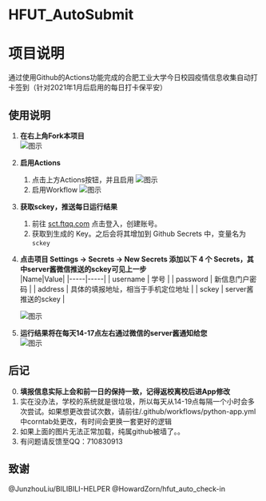 # HFUT_AutoSubmit  

# 项目说明

通过使用Github的Actions功能完成的合肥工业大学今日校园疫情信息收集自动打卡签到（针对2021年1月后启用的每日打卡保平安）

## 使用说明

1. **在右上角Fork本项目**  
   ![图示](https://cdn.jsdelivr.net/gh/qdddz/HFUT_AutoSubmit/docs/imgs/fork.jpg)  
2. **启用Actions**  
   1. 点击上方Actions按钮，并且启用
   ![图示](https://cdn.jsdelivr.net/gh/qdddz/HFUT_AutoSubmit/docs/imgs/actions1.jpg)  
   2. 启用Workflow
   ![图示](https://cdn.jsdelivr.net/gh/qdddz/HFUT_AutoSubmit/docs/imgs/actions2.jpg)  
3. **获取sckey，推送每日运行结果**  
   1. 前往 [sct.ftqq.com](https://sct.ftqq.com/login) 点击登入，创建账号。
   2. 获取到生成的 Key。之后会将其增加到 Github Secrets 中，变量名为 `sckey`
4. **点击项目 Settings -> Secrets -> New Secrets 添加以下 4 个 Secrets，其中server酱微信推送的sckey可见上一步**  
   |Name|Value|
   |-----|-----|
   | username | 学号 |
   | password | 新信息门户密码 |
   | address | 具体的填报地址，相当于手机定位地址 |
   | sckey | server酱推送的sckey |  
   
   ![图示](https://cdn.jsdelivr.net/gh/qdddz/HFUT_AutoSubmit/docs/imgs/secret.jpg)  
5. **运行结果将在每天14-17点左右通过微信的server酱通知给您**  
   ![图示](https://cdn.jsdelivr.net/gh/qdddz/HFUT_AutoSubmit/docs/imgs/result.jpg)

## 后记  
0. **填报信息实际上会和前一日的保持一致，记得返校离校后进App修改**
1. 实在没办法，学校的系统就是很垃圾，所以每天从14-19点每隔一个小时会多次尝试。如果想更改尝试次数，请前往/.github/workflows/python-app.yml中corntab处更改，有时间会更换一套更好的逻辑
2. 如果上面的图片无法正常加载，纯属github被墙了。。
3. 有问题请反馈至QQ：710830913

## 致谢

@JunzhouLiu/BILIBILI-HELPER
@HowardZorn/hfut_auto_check-in
